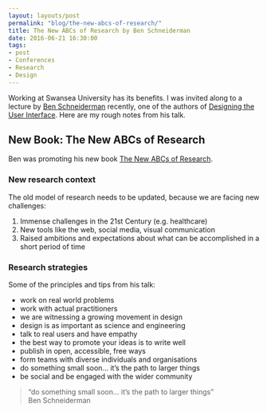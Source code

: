 ```yaml
---
layout: layouts/post  
permalink: "blog/the-new-abcs-of-research/"
title: The New ABCs of Research by Ben Schneiderman
date: 2016-06-21 16:30:00  
tags:
- post
- Conferences
- Research
- Design
---
```


Working at Swansea University has its benefits. I was invited along to a lecture by [Ben Schneiderman](https://twitter.com/benbendc) recently, one of the authors of [Designing the User Interface](https://www.amazon.co.uk/Designing-User-Interface-Human-Computer-Interaction/dp/0321537351). Here are my rough notes from his talk.

## New Book: The New ABCs of Research

Ben was promoting his new book [The New ABCs of Research](https://global.oup.com/academic/product/the-new-abcs-of-research-9780198758839?cc=gb&lang=en&).

### New research context

The old model of research needs to be updated, because we are facing new challenges:

1. Immense challenges in the 21st Century (e.g. healthcare)
2. New tools like the web, social media, visual communication
3. Raised ambitions and expectations about what can be accomplished in a short period of time

### Research strategies

Some of the principles and tips from his talk:

- work on real world problems
- work with actual practitioners
- we are witnessing a growing movement in design
- design is as important as science and engineering
- talk to real users and have empathy
- the best way to promote your ideas is to write well
- publish in open, accessible, free ways
- form teams with diverse individuals and organisations
- do something small soon… it’s the path to larger things
- be social and be engaged with the wider community

> “do something small soon… it’s the path to larger things”  
Ben Schneiderman
